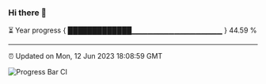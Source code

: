 ### Hi there 👋

⏳ Year progress { █████████████▁▁▁▁▁▁▁▁▁▁▁▁▁▁▁▁▁ } 44.59 %

---

⏰ Updated on Mon, 12 Jun 2023 18:08:59 GMT

![Progress Bar CI](https://github.com/Shyam-Makwana/GitHub-Actions-Demo/workflows/Progress%20Bar%20CI/badge.svg)
